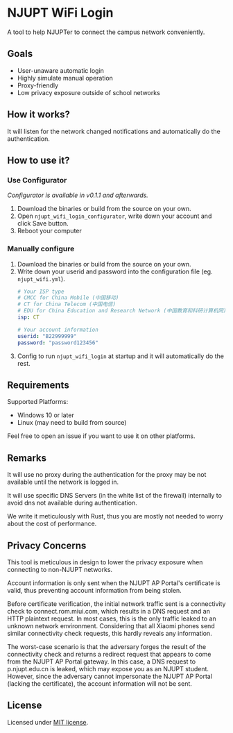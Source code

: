 # NJUPT WiFi Login
A tool to help NJUPTer to connect the campus network conveniently.

## Goals
- User-unaware automatic login
- Highly simulate manual operation
- Proxy-friendly
- Low privacy exposure outside of school networks

## How it works?
It will listen for the network changed notifications and automatically do the authentication.

## How to use it?
### Use Configurator
*Configurator is available in v0.1.1 and afterwards.*
1. Download the binaries or build from the source on your own.
2. Open `njupt_wifi_login_configurator`, write down your account and click Save button.
3. Reboot your computer

### Manually configure
1. Download the binaries or build from the source on your own.
2. Write down your userid and password into the configuration file (eg. `njupt_wifi.yml`).
   ```yaml
   # Your ISP type
   # CMCC for China Mobile (中国移动)
   # CT for China Telecom (中国电信)
   # EDU for China Education and Research Network (中国教育和科研计算机网)
   isp: CT

   # Your account information
   userid: "B22999999"
   password: "password123456"
   ```
3. Config to run `njupt_wifi_login` at startup and it will automatically do the rest.

## Requirements
Supported Platforms:

- Windows 10 or later
- Linux (may need to build from source)

Feel free to open an issue if you want to use it on other platforms.

## Remarks
It will use no proxy during the authentication for the proxy may be not available until the network is logged in.

It will use specific DNS Servers (in the white list of the firewall) internally to avoid dns not available during authentication.

We write it meticulously with Rust, thus you are mostly not needed to worry about the cost of performance.

## Privacy Concerns
This tool is meticulous in design to lower the privacy exposure when connecting to non-NJUPT networks.

Account information is only sent when the NJUPT AP Portal's certificate is valid, thus preventing account information from being stolen.

Before certificate verification, the initial network traffic sent is a connectivity check to connect.rom.miui.com, which results in a DNS request and an HTTP plaintext request. In most cases, this is the only traffic leaked to an unknown network environment. Considering that all Xiaomi phones send similar connectivity check requests, this hardly reveals any information. 

The worst-case scenario is that the adversary forges the result of the connectivity check and returns a redirect request that appears to come from the NJUPT AP Portal gateway. In this case, a DNS request to p.njupt.edu.cn is leaked, which may expose you as an NJUPT student. However, since the adversary cannot impersonate the NJUPT AP Portal (lacking the certificate), the account information will not be sent.

## License
Licensed under [MIT license](LICENSE.txt).